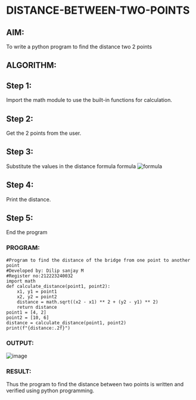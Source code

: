 # DISTANCE-BETWEEN-TWO-POINTS

## AIM:
To write a python program to find the distance two 2 points
## ALGORITHM:
## Step 1:
Import the math module to use the built-in functions for calculation.

## Step 2:
Get the 2 points from the user.

## Step 3:
Substitute the values in the distance formula
formula  ![formula](/formula.JPG)

## Step 4:
Print the distance.

## Step 5:
End the program

### PROGRAM:
```
#Program to find the distance of the bridge from one point to another point
#Developed by: Dilip sanjay M
#Register no:212223240032
import math
def calculate_distance(point1, point2):
    x1, y1 = point1
    x2, y2 = point2
    distance = math.sqrt((x2 - x1) ** 2 + (y2 - y1) ** 2)
    return distance
point1 = [4, 2]
point2 = [10, 6]
distance = calculate_distance(point1, point2)
print(f"{distance:.2f}")
```
### OUTPUT:
![image](https://github.com/dilipsanjay/DISTANCE-BETWEEN-TWO-POINTS/assets/155506948/2d6dfeca-bd24-45e2-b167-19fa3762c6aa)


### RESULT:
Thus the program to find the distance between two points is written and verified using python programming.
